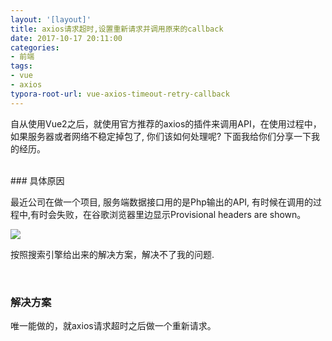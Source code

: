 ```yaml
---
layout: '[layout]'
title: axios请求超时,设置重新请求并调用原来的callback
date: 2017-10-17 20:11:00
categories:
- 前端
tags:
- vue
- axios
typora-root-url: vue-axios-timeout-retry-callback
---
```


自从使用Vue2之后，就使用官方推荐的axios的插件来调用API，在使用过程中，如果服务器或者网络不稳定掉包了, 你们该如何处理呢? 下面我给你们分享一下我的经历。

<!-- more -->
<br>
### 具体原因

最近公司在做一个项目, 服务端数据接口用的是Php输出的API, 有时候在调用的过程中,有时会失败，在谷歌浏览器里边显示Provisional headers are shown。

![](1.png)



按照搜索引擎给出来的解决方案，解决不了我的问题.   


<br>

### 解决方案

唯一能做的，就axios请求超时之后做一个重新请求。







